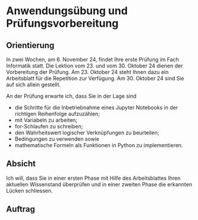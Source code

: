 # Anwendungsübung und Prüfungsvorbereitung

## Orientierung

In zwei Wochen, am 6. November 24, findet Ihre erste Prüfung im Fach
Informatik statt. Die Lektion vom 23. und vom 30. Oktober 24 dienen der
Vorbereitung der Prüfung. Am 23. Oktober 24 steht Ihnen dazu ein
Arbeitsblatt für die Repetition zur Verfügung. Am 30. Oktober 24 sind
Sie auf sich allein gestellt.

An der Prüfung erwarte ich, dass Sie in der Lage sind

* die Schritte für die Inbetriebnahme eines Jupyter Notebooks in der
  richtigen Reihenfolge aufzuzählen;
* mit Variabeln zu arbeiten;
* for-Schlaufen zu schreiben;
* den Wahrheitswert logischer Verknüpfungen zu beurteilen;
* Bedingungen zu verwenden sowie
* mathematische Formeln als Funktionen in Python zu implementieren.

## Absicht

Ich will, dass Sie in einer ersten Phase mit Hilfe des Arbeitsblattes
Ihren aktuellen Wissenstand überprüfen und in einer zweiten Phase die
erkannten Lücken schliessen.

## Auftrag